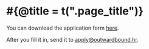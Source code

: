 # #{@title = t(".page_title")}

You can download the application form [here](#{application_courses_path}).

After you fill it in, send it to <apply@outwardbound.hr>.
